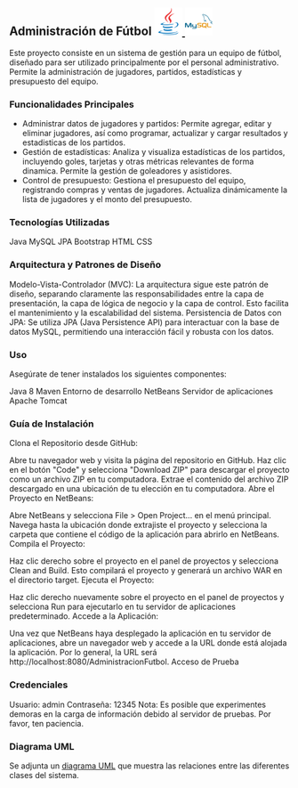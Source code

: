 

## Administración de Fútbol <a href="https://www.java.com" target="_blank" rel="noreferrer"> <img src="https://raw.githubusercontent.com/devicons/devicon/master/icons/java/java-original.svg" alt="java" width="50" height="50"/> </a> <a href="https://www.mysql.com/" target="_blank" rel="noreferrer"> <img src="https://raw.githubusercontent.com/devicons/devicon/master/icons/mysql/mysql-original-wordmark.svg" alt="mysql" width="50" height="50"/> </a> 
Este proyecto consiste en un sistema de gestión para un equipo de fútbol, diseñado para ser utilizado principalmente por el personal administrativo. Permite la administración de jugadores, partidos, estadísticas y presupuesto del equipo.

### Funcionalidades Principales

- Administrar datos de jugadores y partidos: Permite agregar, editar y eliminar jugadores, así como programar, actualizar y cargar resultados y estadisticas de los partidos.
- Gestión de estadísticas: Analiza y visualiza estadísticas de los partidos, incluyendo goles, tarjetas y otras métricas relevantes de forma dinamica. Permite la gestión de goleadores y asistidores.
- Control de presupuesto: Gestiona el presupuesto del equipo, registrando compras y ventas de jugadores. Actualiza dinámicamente la lista de jugadores y el monto del presupuesto.

### Tecnologías Utilizadas
Java
MySQL
JPA
Bootstrap
HTML
CSS

### Arquitectura y Patrones de Diseño
Modelo-Vista-Controlador (MVC): La arquitectura sigue este patrón de diseño, separando claramente las responsabilidades entre la capa de presentación, la capa de lógica de negocio y la capa de control. Esto facilita el mantenimiento y la escalabilidad del sistema.
Persistencia de Datos con JPA: Se utiliza JPA (Java Persistence API) para interactuar con la base de datos MySQL, permitiendo una interacción fácil y robusta con los datos.

### Uso
Asegúrate de tener instalados los siguientes componentes:

Java 8
Maven
Entorno de desarrollo NetBeans
Servidor de aplicaciones Apache Tomcat

### Guía de Instalación
Clona el Repositorio desde GitHub:

Abre tu navegador web y visita la página del repositorio en GitHub.
Haz clic en el botón "Code" y selecciona "Download ZIP" para descargar el proyecto como un archivo ZIP en tu computadora.
Extrae el contenido del archivo ZIP descargado en una ubicación de tu elección en tu computadora.
Abre el Proyecto en NetBeans:

Abre NetBeans y selecciona File > Open Project... en el menú principal.
Navega hasta la ubicación donde extrajiste el proyecto y selecciona la carpeta que contiene el código de la aplicación para abrirlo en NetBeans.
Compila el Proyecto:

Haz clic derecho sobre el proyecto en el panel de proyectos y selecciona Clean and Build. Esto compilará el proyecto y generará un archivo WAR en el directorio target.
Ejecuta el Proyecto:

Haz clic derecho nuevamente sobre el proyecto en el panel de proyectos y selecciona Run para ejecutarlo en tu servidor de aplicaciones predeterminado.
Accede a la Aplicación:

Una vez que NetBeans haya desplegado la aplicación en tu servidor de aplicaciones, abre un navegador web y accede a la URL donde está alojada la aplicación. Por lo general, la URL será http://localhost:8080/AdministracionFutbol.
Acceso de Prueba

### Credenciales

Usuario: admin
Contraseña: 12345
Nota: Es posible que experimentes demoras en la carga de información debido al servidor de pruebas. Por favor, ten paciencia.

### Diagrama UML
<p>Se adjunta un <a href="https://drive.google.com/file/d/1rkSuG_ZtOu3j8wCQxb1wvTukHvQvNbGu/view?usp=drive_link">diagrama UML</a> que muestra las relaciones entre las diferentes clases del sistema.</p>
